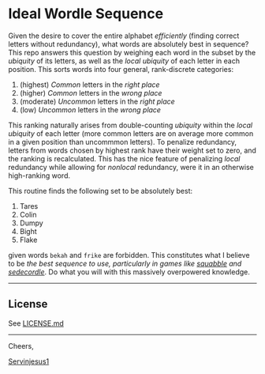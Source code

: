 # Ideal Wordle Sequence

Given the desire to cover the entire alphabet *efficiently* (finding correct letters without redundancy), what words are absolutely best in sequence? This repo answers this question by weighing each word in the subset by the _ubiquity_ of its letters, as well as the _local ubiquity_ of each letter in each position. This sorts words into four general, rank-discrete categories:

1. (highest) _Common_ letters in the _right place_
2. (higher) _Common_ letters in the _wrong place_
3. (moderate) _Uncommon_ letters in the _right place_
4. (low) _Uncommon_ letters in the _wrong place_

This ranking naturally arises from double-counting _ubiquity_ within the _local ubiquity_ of each letter (more common letters are on average more common in a given position than uncommmon letters). To penalize redundancy, letters from words chosen by highest rank have their weight set to zero, and the ranking is recalculated. This has the nice feature of penalizing _local_ redundancy while allowing for _nonlocal_ redundancy, were it in an otherwise high-ranking word.

This routine finds the following set to be absolutely best:
1. Tares
2. Colin
3. Dumpy
4. Bight
5. Flake

given words `bekah` and `frike` are forbidden. This constitutes what I believe to be *the best sequence to use, particularly in games like [squabble](https://www.squabble.me) and [sedecordle](https://www.sedecordle.com)*. Do what you will with this massively overpowered knowledge.

---

## License

See [LICENSE.md](LICENSE.md)

---

Cheers,

[Servinjesus1](https://github.com/Servinjesus1)
